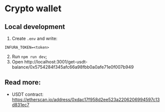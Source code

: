 # Crypto wallet

## Local development

1. Create `.env` and write: 
```
INFURA_TOKEN=<token>
``` 
2. Run `npm run dev`;
3. Open http://localhost:3001/get-usdt-balance/0x5754284f345afc66a98fbb0a0afe71e0f007b949

## Read more:

* USDT contract:
https://etherscan.io/address/0xdac17f958d2ee523a2206206994597c13d831ec7